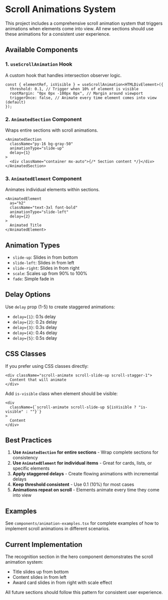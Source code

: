 # Scroll Animations System

This project includes a comprehensive scroll animation system that triggers animations when elements come into view. All new sections should use these animations for a consistent user experience.

## Available Components

### 1. `useScrollAnimation` Hook

A custom hook that handles intersection observer logic.

```tsx
const { elementRef, isVisible } = useScrollAnimation<HTMLDivElement>({
  threshold: 0.1, // Trigger when 10% of element is visible
  rootMargin: "0px 0px -100px 0px", // Margin around viewport
  triggerOnce: false, // Animate every time element comes into view (default)
});
```

### 2. `AnimatedSection` Component

Wraps entire sections with scroll animations.

```tsx
<AnimatedSection
  className="py-16 bg-gray-50"
  animationType="slide-up"
  delay={1}
>
  <div className="container mx-auto">{/* Section content */}</div>
</AnimatedSection>
```

### 3. `AnimatedElement` Component

Animates individual elements within sections.

```tsx
<AnimatedElement
  as="h2"
  className="text-3xl font-bold"
  animationType="slide-left"
  delay={2}
>
  Animated Title
</AnimatedElement>
```

## Animation Types

- `slide-up`: Slides in from bottom
- `slide-left`: Slides in from left
- `slide-right`: Slides in from right
- `scale`: Scales up from 90% to 100%
- `fade`: Simple fade in

## Delay Options

Use `delay` prop (1-5) to create staggered animations:

- `delay={1}`: 0.1s delay
- `delay={2}`: 0.2s delay
- `delay={3}`: 0.3s delay
- `delay={4}`: 0.4s delay
- `delay={5}`: 0.5s delay

## CSS Classes

If you prefer using CSS classes directly:

```tsx
<div className="scroll-animate scroll-slide-up scroll-stagger-1">
  Content that will animate
</div>
```

Add `is-visible` class when element should be visible:

```tsx
<div
  className={`scroll-animate scroll-slide-up ${isVisible ? "is-visible" : ""}`}
>
  Content
</div>
```

## Best Practices

1. **Use `AnimatedSection` for entire sections** - Wrap complete sections for consistency
2. **Use `AnimatedElement` for individual items** - Great for cards, lists, or specific elements
3. **Apply staggered delays** - Create flowing animations with incremental delays
4. **Keep threshold consistent** - Use 0.1 (10%) for most cases
5. **Animations repeat on scroll** - Elements animate every time they come into view

## Examples

See `components/animation-examples.tsx` for complete examples of how to implement scroll animations in different scenarios.

## Current Implementation

The recognition section in the hero component demonstrates the scroll animation system:

- Title slides up from bottom
- Content slides in from left
- Award card slides in from right with scale effect

All future sections should follow this pattern for consistent user experience.
